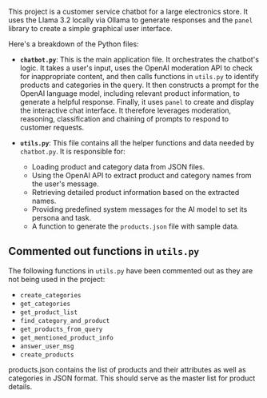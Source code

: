 This project is a customer service chatbot for a large electronics store. It uses the Llama 3.2 locally via Ollama to generate responses and the `panel` library to create a simple graphical user interface.

Here's a breakdown of the Python files:

*   **`chatbot.py`**: This is the main application file. It orchestrates the chatbot's logic. It takes a user's input, uses the OpenAI moderation API to check for inappropriate content, and then calls functions in `utils.py` to identify products and categories in the query. It then constructs a prompt for the OpenAI language model, including relevant product information, to generate a helpful response. Finally, it uses `panel` to create and display the interactive chat interface.
It therefore leverages moderation, reasoning, classification and chaining of prompts to respond to customer requests.

*   **`utils.py`**: This file contains all the helper functions and data needed by `chatbot.py`. It is responsible for:
    *   Loading product and category data from JSON files.
    *   Using the OpenAI API to extract product and category names from the user's message.
    *   Retrieving detailed product information based on the extracted names.
    *   Providing predefined system messages for the AI model to set its persona and task.
    *   A function to generate the `products.json` file with sample data.

## Commented out functions in `utils.py`

The following functions in `utils.py` have been commented out as they are not being used in the project:

- `create_categories`
- `get_categories`
- `get_product_list`
- `find_category_and_product`
- `get_products_from_query`
- `get_mentioned_product_info`
- `answer_user_msg`
- `create_products`

products.json contains the list of products and their attributes as well as categories in JSON format. This should serve as the master list for product details.